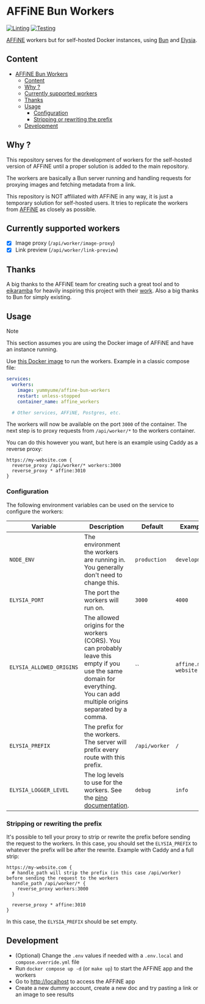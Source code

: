 # AFFiNE Bun Workers

[![Linting](https://github.com/YummYume/affine-bun-workers/actions/workflows/linting.yml/badge.svg)](https://github.com/YummYume/affine-bun-workers/actions/workflows/linting.yml)
[![Testing](https://github.com/YummYume/affine-bun-workers/actions/workflows/testing.yml/badge.svg)](https://github.com/YummYume/affine-bun-workers/actions/workflows/testing.yml)

[AFFiNE](https://affine.pro) workers but for self-hosted Docker instances, using [Bun](https://bun.sh) and [Elysia](https://elysiajs.com).

## Content

- [AFFiNE Bun Workers](#affine-bun-workers)
  - [Content](#content)
  - [Why ?](#why-)
  - [Currently supported workers](#currently-supported-workers)
  - [Thanks](#thanks)
  - [Usage](#usage)
    - [Configuration](#configuration)
    - [Stripping or rewriting the prefix](#stripping-or-rewriting-the-prefix)
  - [Development](#development)

## Why ?

This repository serves for the development of workers for the self-hosted version of AFFiNE until a proper solution is added to the main repository.

The workers are basically a Bun server running and handling requests for proxying images and fetching metadata from a link.

This repository is NOT affiliated with AFFiNE in any way, it is just a temporary solution for self-hosted users.
It tries to replicate the workers from [AFFiNE](https://github.com/toeverything/affine-workers) as closely as possible.

## Currently supported workers

- [x] Image proxy (`/api/worker/image-proxy`)
- [x] Link preview (`/api/worker/link-preview`)

## Thanks

A big thanks to the AFFiNE team for creating such a great tool and to [eikaramba](https://github.com/eikaramba) for heavily inspiring this project
with their [work](https://github.com/eikaramba/affine-workers). Also a big thanks to Bun for simply existing.

## Usage

> [!NOTE]  
> This section assumes you are using the Docker image of AFFiNE and have an instance running.

Use [this Docker image](https://hub.docker.com/r/yummyume/affine-bun-workers) to run the workers.
Example in a classic compose file:

```yaml
services:
  workers:
    image: yummyume/affine-bun-workers
    restart: unless-stopped
    container_name: affine_workers

  # Other services, AFFiNE, Postgres, etc.
```

The workers will now be available on the port `3000` of the container.
The next step is to proxy requests from `/api/worker/*` to the workers container.

You can do this however you want, but here is an example using Caddy as a reverse proxy:

```caddy
https://my-website.com {
  reverse_proxy /api/worker/* workers:3000
  reverse_proxy * affine:3010
}
```

### Configuration

The following environment variables can be used on the service to configure the workers:

| Variable                 | Description                                                                                                                                                                 | Default       | Example                 |
| ------------------------ | --------------------------------------------------------------------------------------------------------------------------------------------------------------------------- | ------------- | ----------------------- |
| `NODE_ENV`               | The environment the workers are running in. You generally don't need to change this.                                                                                        | `production`  | `development`           |
| `ELYSIA_PORT`            | The port the workers will run on.                                                                                                                                           | `3000`        | `4000`                  |
| `ELYSIA_ALLOWED_ORIGINS` | The allowed origins for the workers (CORS). You can probably leave this empty if you use the same domain for everything. You can add multiple origins separated by a comma. | ``            | `affine.my-website.com` |
| `ELYSIA_PREFIX`          | The prefix for the workers. The server will prefix every route with this prefix.                                                                                            | `/api/worker` | `/`                     |
| `ELYSIA_LOGGER_LEVEL`    | The log levels to use for the workers. See the [pino documentation](https://getpino.io/#/docs/api?id=level-string).                                                         | `debug`       | `info`                  |

### Stripping or rewriting the prefix

It's possible to tell your proxy to strip or rewrite the prefix before sending the request to the workers.
In this case, you should set the `ELYSIA_PREFIX` to whatever the prefix will be after the rewrite. Example with Caddy and a full strip:

```caddy
https://my-website.com {
  # handle_path will strip the prefix (in this case /api/worker) before sending the request to the workers
  handle_path /api/worker/* {
    reverse_proxy workers:3000
  }

  reverse_proxy * affine:3010
}
```

In this case, the `ELYSIA_PREFIX` should be set empty.

## Development

- (Optional) Change the `.env` values if needed with a `.env.local` and `compose.override.yml` file
- Run `docker compose up -d` (or `make up`) to start the AFFiNE app and the workers
- Go to [http://localhost](http://localhost) to access the AFFiNE app
- Create a new dummy account, create a new doc and try pasting a link or an image to see results

